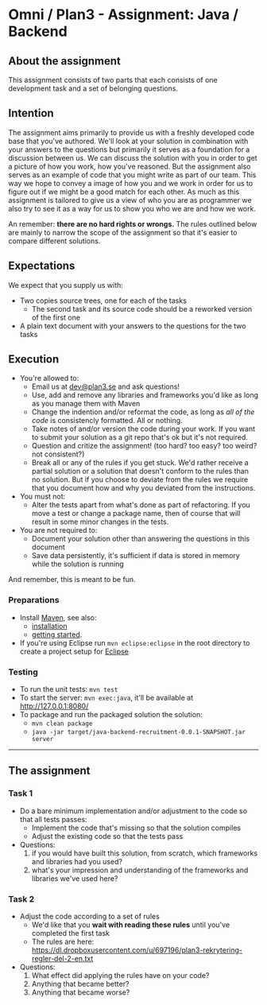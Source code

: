 Omni / Plan3 - Assignment: Java / Backend
===========

## About the assignment

This assignment consists of two parts that each consists of one development task and a set of belonging questions.

## Intention
The assignment aims primarily to provide us with a freshly developed code base that you've authored. We'll look at your solution in combination with your answers to the questions but primarily it serves as a foundation for a discussion between us. We can discuss the solution with you in order to get a picture of how you work, how you've reasoned.
But the assignment also serves as an example of code that you might write as part of our team. This way we hope to convey a image of how you and we work in order for us to figure out if we might be a good match for each other. As much as this assignment is tailored to give us a view of who you are as programmer we also try to see it as a way for us to show you who we are and how we work.

An remember: **there are no hard rights or wrongs.** The rules outlined below are mainly to narrow the scope of the assignment so that it's easier to compare different solutions.

## Expectations
We expect that you supply us with:

* Two copies source trees, one for each of the tasks
   * The second task and its source code should be a reworked version of the first one
* A plain text document with your answers to the questions for the two tasks

## Execution
* You're allowed to:
    * Email us at dev@plan3.se and ask questions!
    * Use, add and remove any libraries and frameworks you'd like as long as you manage them with Maven
    * Change the indention and/or reformat the code, as long as _all of the code_ is consistencly formatted. All or nothing.
    * Take notes of and/or version the code during your work. If you want to submit your solution as a git repo that's ok but it's not required.
    * Question and critize the assignment! (too hard? too easy? too weird? not consistent?)
    * Break all or any of the rules if you get stuck. We'd rather receive a partial solution or a solution that doesn't conform to the rules than no solution. But if you choose to deviate from the rules we require that you document how and why you deviated from the instructions.
* You must not:
    * Alter the tests apart from what's done as part of refactoring. If you move a test or change a package name, then of course that will result in some minor changes in the tests.
* You are not required to:
    * Document your solution other than answering the questions in this document
    * Save data persistently, it's sufficient if data is stored in memory while the solution is running

And remember, this is meant to be fun.

### Preparations
* Install [Maven](http://maven.apache.org), see also:
    * [installation](http://maven.apache.org/download.html#Installation)
    * [getting started](http://maven.apache.org/guides/getting-started/maven-in-five-minutes.html).
* If you're using Eclipse run `mvn eclipse:eclipse` in the root directory to create a project setup for [Eclipse](http://www.eclipse.org/)

### Testing
* To run the unit tests: `mvn test`
* To start the server: `mvn exec:java`, it'll be available at http://127.0.0.1:8080/
* To package and run the packaged solution the solution:
    * `mvn clean package`
    * `java -jar target/java-backend-recruitment-0.0.1-SNAPSHOT.jar server`

----

## The assignment

### Task 1
* Do a bare minimum implementation and/or adjustment to the code so that all tests passes:
    * Implement the code that's missing so that the solution compiles
    * Adjust the existing code so that the tests pass
* Questions: 
    1. if you would have built this solution, from scratch, which frameworks and libraries had you used?
    2. what's your impression and understanding of the frameworks and libraries we've used here?

### Task 2
* Adjust the code according to a set of rules
    * We'd like that you **wait with reading these rules** until you've completed the first task
    * The rules are here: https://dl.dropboxusercontent.com/u/697196/plan3-rekrytering-regler-del-2-en.txt
* Questions:
    1. What effect did applying the rules have on your code?
    2. Anything that became better?
    3. Anything that became worse?
